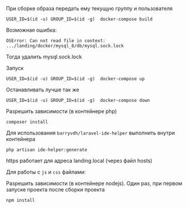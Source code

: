 При сборке образа передать ему текущую группу и пользователя 
```
USER_ID=$(id -u) GROUP_ID=$(id -g)  docker-compose build
```
Возможная ошибка:
```
OSError: Can not read file in context: .../landing/docker/mysql_8/db/mysql.sock.lock
```
Тогда удалить mysql.sock.lock

Запуск
```
USER_ID=$(id -u) GROUP_ID=$(id -g)  docker-compose up
```


Останавливать лучше так же
```
USER_ID=$(id -u) GROUP_ID=$(id -g)  docker-compose down
```

Разрешить зависимости (в контейнере php)
```
composer install
```
Для использования `barryvdh/laravel-ide-helper` выполнить внутри контейнера
```
php artisan ide-helper:generate
```

https работает для адреса landing.local (через файл hosts)


Для работы с ```js``` и ```css``` файлами:

Разрешить зависимости (в контейнере nodejs). Один раз, при первом запуске проекта после сборки проекта
```
npm install
```
